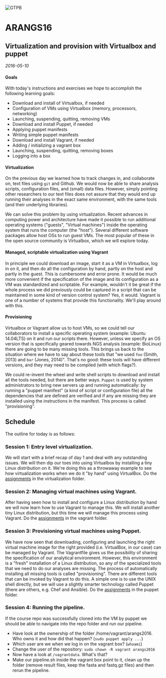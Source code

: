 ![GTPB](http://gtpb.igc.gulbenkian.pt/bicourses/images/GTPB2015logo.png "GTPB")

ARANGS16
========
Virtualization and provision with Virtualbox and puppet
-------------------------------------------------------
*2016-05-10*

#### Goals

With today's instructions and exercises we 
hope to accomplish the following learning goals:

- Download and install of Virtualbox, if needed
- Configuration of VMs using Virtualbox (memory, processors, networking)
- Launching, suspending, quitting, removing VMs
- Download and install Puppet, if needed
- Applying puppet manifests
- Writing simple puppet manifests
- Download and install Vagrant, if needed
- Adding / initializing a vagrant box
- Launching, suspending, quitting, removing boxes
- Logging into a box

#### Virtualization

On the previous day we learned how to track changes in, and collaborate on, text files 
using `git` and Github. We would now be able to share analysis scripts, configuration
files, and (small) data files. However, simply pointing other researchers to our text
files does not assure that they would end up running their analyses in the exact same 
environment, with the same tools (and their underlying libraries).

We can solve this problem by using virtualization. Recent advances in computing power and
architecture have made it possible to run additional operating systems ("guests", "Virtual
machines") inside the operating system that runs the computer (the "host"). Several 
different software packages allow host OSs to run guest VMs. The most popular of these in
the open source community is Virtualbox, which we will explore today.

#### Managed, scriptable virtualization using Vagrant

In principle we could download an image, start it as a VM in Virtualbox, log in on it, 
and then do all the configuration by hand, partly on the host and partly in the guest. 
This is cumbersome and error prone. It would be much more convenient if the specification
of the image and its configuration as a VM was standardized and scriptable. For example,
wouldn't it be great if the whole process we did previously could be captured in a script
that can be maintained in some kind of version control system? Yes, it would. Vagrant
is one of a number of systems that provide this functionality. We'll play around with this.

#### Provisioning

Virtualbox or Vagrant allow us to host VMs, so we could tell our collaborators to install 
a specific operating system (example: Ubuntu 14.04LTS) on it and run our scripts there. 
However, unless we specify an OS version that is specifically geared towards NGS analysis 
(example: BioLinux) there are going to be many missing tools. This brings us back to the 
situation where we have to say about these tools that "we used `foo` (Smith, 2013) and `bar` 
(Jones, 2014)". That's no good: these tools will have different versions, and they may 
need to be compiled (with which flags?).

We could re-invent the wheel and write shell scripts to download and install all the tools
needed, but there are better ways. `Puppet` is used by system administrators to bring new
servers up and running automatically: by running a "puppet manifest" (a kind of script or
configuration file) all the dependencies that are defined are verified and if any are 
missing they are installed using the instructions in the manifest. This process is called
"provisioning".

Schedule
--------

The outline for today is as follows:

### Session 1: Entry level virtualization. 
 
We will start with a brief recap of day 1 and deal with any outstanding issues. We will 
then dip our toes into using Virtualbox by installing a tiny Linux distribution on it. 
We're doing this as a throwaway example to see how virtualization works when we do it
"by hand" using VirtualBox. Do the [assignments](https://github.com/rvosa/arangs2016/blob/master/docs/2016-05-10/virtualization/Worksheet.md) in the virtualization folder.

### Session 2: Managing virtual machines using Vagrant. 

After having seen how to install and configure a Linux distribution by hand we will now learn 
how to use Vagrant to manage this. We will install another tiny Linux distribution, but this
time we will manage this process using Vagrant. Do the [assignments](https://github.com/rvosa/arangs2016/blob/master/docs/2016-05-10/vagrant/Worksheet.md)
in the vagrant folder.

### Session 3: Provisioning virtual machines using Puppet. 
 
We have now seen that downloading, configuring and launching the right virtual machine image 
for the right provided (i.e. VirtualBox, in our case) can be managed by Vagrant. The Vagrantfile
gives us the possibility of sharing the specification of our analytical environment. However,
this environment is a "fresh" installation of a Linux distribution, so any of the specialized
tools that we need to do our analyses are missing. The process of automatically installing all
missing tools is called "provisioning". There are different tools that can be invoked by
Vagrant to do this. A simple one is to use the UNIX shell directly, but we will use a slightly
smarter technology called Puppet (there are others, e.g. Chef and Ansible). Do the [assignments](https://github.com/rvosa/arangs2016/blob/master/docs/2016-05-10/puppet/Worksheet.md)
in the puppet folder.

### Session 4: Running the pipeline. 

If the course repo was successfully cloned into the VM by puppet we should be able to navigate 
into the repo folder and run our pipeline. 
- Have look at the ownership of the folder /home/vagrant/arangs2016. Who owns it and how did that
  happen? (`sudo puppet apply ...`)
- Which user are we when we log in on the vagrant box? (`whoami`)
- Change the user of the repository: `sudo chown -R vagrant arangs2016`
- Now have a look at `/vagrantdata`. What's that?
- Make our pipeline.sh inside the vagrant box point to it, clean up the folder (remove result files,
  keep the fasta and fastq.gz files) and then rerun the pipeline.
